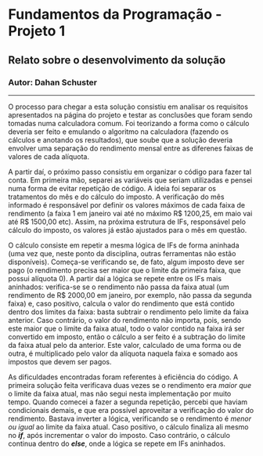 # Fundamentos da Programação - Projeto 1

## Relato sobre o desenvolvimento da solução

### **Autor**: Dahan Schuster

---

O processo para chegar a esta solução consistiu em analisar os requisitos apresentados na página do projeto e testar as conclusões que foram sendo tomadas numa calculadora comum. Foi teorizando a forma como o cálculo deveria ser feito e emulando o algoritmo na calculadora (fazendo os cálculos e anotando os resultados), que soube que a solução deveria envolver uma separação do rendimento mensal entre as diferenes faixas de valores de cada alíquota.

A partir daí, o próximo passo consistiu em organizar o código para fazer tal conta. Em primeira mão, separei as variáveis que seriam utilizadas e pensei numa forma de evitar repetição de código. A ideia foi separar os tratamentos do mês e do cálculo do imposto. A verificação do mês informado é responsável por definir os valores máximos de cada faixa de rendimento (a faixa 1 em janeiro vai até no máximo R$ 1200,25, em maio vai até R$ 1500,00 etc). Assim, na próxima estrutura de IFs, responsável pelo cálculo do imposto, os valores já estão ajustados para o mês em questão.

O cálculo consiste em repetir a mesma lógica de IFs de forma aninhada (uma vez que, neste ponto da disciplina, outras ferramentas não estão disponíveis). Começa-se verificando se, de fato, algum imposto deve ser pago (o rendimento precisa ser maior que o limite da primeira faixa, que possui alíquota 0). A partir daí a lógica se repete entre os IFs mais aninhados: verifica-se se o rendimento não passa da faixa atual (um rendimento de R$ 2000,00 em janeiro, por exemplo, não passa da segunda faixa) e, caso positivo, calcula o valor do rendimento que está contido dentro dos limites da faixa: basta subtrair o rendimento pelo limite da faixa anterior. Caso contrário, o valor do rendimento não importa, pois, sendo este maior que o limite da faixa atual, todo o valor contido na faixa irá ser convertido em imposto, então o cálculo a ser feito é a subtração do limite da faixa atual pelo da anterior. Este valor, calculado de uma forma ou de outra, é multiplicado pelo valor da alíquota naquela faixa e somado aos impostos que devem ser pagos.

As dificuldades encontradas foram referentes à eficiência do código. A primeira solução feita verificava duas vezes se o rendimento era *maior que* o limite da faixa atual, mas não segui nesta implementação por muito tempo. Quando comecei a fazer a segunda repetição, percebi que haviam condicionais demais, e que era possível aproveitar a verificação do valor do rendimento. Bastava inverter a lógica, verificando se o rendimento é *menor ou igual* ao limite da faixa atual. Caso positivo, o cálculo finaliza ali mesmo no ***if***, após incrementar o valor do imposto. Caso contrário, o cálculo continua dentro do ***else***, onde a lógica se repete em IFs aninhados.
